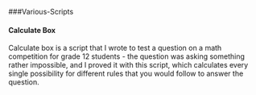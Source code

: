 ###Various-Scripts

#### Calculate Box
Calculate box is a script that I wrote to test a question on a math competition
for grade 12 students - the question was asking something rather impossible, and
I proved it with this script, which calculates every single possibility for different 
rules that you would follow to answer the question.
